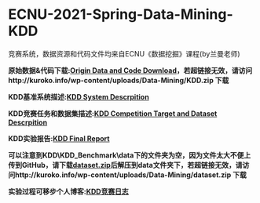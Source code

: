 # ECNU-2021-Spring-Data-Mining-KDD
竞赛系统，数据资源和代码文件均来自ECNU《数据挖掘》课程(by兰曼老师)

**原始数据&代码下载:[Origin Data and Code Download](http://kuroko.info/wp-content/uploads/Data-Mining/KDD.zip)，若超链接无效，请访问http://kuroko.info/wp-content/uploads/Data-Mining/KDD.zip 下载**

**KDD基准系统描述:[KDD System Descrpition](http://kuroko.info/wp-content/uploads/Data-Mining/KDD基准系统描述.pdf)**

**KDD竞赛任务和数据集描述:[KDD Competition Target and Dataset Descrpition](http://kuroko.info/wp-content/uploads/Data-Mining/KDD基准系统描述.pdf)**

**KDD实验报告:[KDD Final Report](http://kuroko.info/wp-content/uploads/Data-Mining/KDD-report.pdf)**

**可以注意到KDD\KDD_Benchmark\data下的文件夹为空，因为文件太大不便上传到GitHub，请下载[dataset.zip](http://kuroko.info/wp-content/uploads/Data-Mining/dataset.zip)后解压到data文件夹下，若超链接无效，请访问http://kuroko.info/wp-content/uploads/Data-Mining/dataset.zip 下载**

**实验过程可移步个人博客:[KDD竞赛日志](http://kuroko.info/data-mining-kdd-diary/)**
